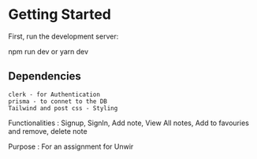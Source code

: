 # Getting Started
First, run the development server:

npm run dev
 or
yarn dev

## Dependencies  

    clerk - for Authentication
    prisma - to connet to the DB
    Tailwind and post css - Styling
    
    
Functionalities : Signup, SignIn, Add note, View All notes, Add to favouries and remove, delete note

Purpose : For an assignment for Unwir
